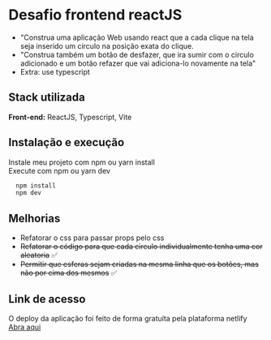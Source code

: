 # Desafio frontend reactJS

- "Construa uma aplicação Web usando react que a cada clique na tela seja inserido um circulo na posição exata do clique.
- "Construa também um botão de desfazer, que ira sumir com o circulo adicionado e um botão refazer que vai adiciona-lo novamente na tela"
- Extra: use typescript
## Stack utilizada

**Front-end:** ReactJS, Typescript, Vite


## Instalação e execução

Instale meu projeto com npm ou yarn install <br />
Execute com npm ou yarn dev

```bash
  npm install
  npm dev
```

    
## Melhorias
- Refatorar o css para passar props pelo css
- ~~Refatorar o código para que cada circulo individualmente tenha uma cor aleatoria~~ :white_check_mark:
- ~~Permitir que esferas sejam criadas na mesma linha que os botões, mas não por cima dos mesmos~~ :white_check_mark:

## Link de acesso
O deploy da aplicação foi feito de forma gratuíta pela plataforma netlify <br />
[Abra aqui](https://poetic-axolotl-413248.netlify.app/)
